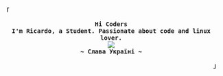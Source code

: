<style>
 /***************************************************
 * Generated by SVG Artista on 4/7/2023, 2:24:07 PM
 * MIT license (https://opensource.org/licenses/MIT)
 * W. https://svgartista.net
 **************************************************/

svg .svg-elem-1 {
  stroke-dashoffset: 672.049560546875px;
  stroke-dasharray: 672.049560546875px;
  fill: transparent;
  -webkit-transition: stroke-dashoffset 1s cubic-bezier(0.47, 0, 0.745, 0.715) 0s,
                        fill 0.7s cubic-bezier(0.47, 0, 0.745, 0.715) 0.8s;
          transition: stroke-dashoffset 1s cubic-bezier(0.47, 0, 0.745, 0.715) 0s,
                fill 0.7s cubic-bezier(0.47, 0, 0.745, 0.715) 0.8s;
}

svg.active .svg-elem-1 {
  stroke-dashoffset: 0;
  fill: rgb(0, 204, 174);
}

svg .svg-elem-2 {
  stroke-dashoffset: 248.2175750732422px;
  stroke-dasharray: 248.2175750732422px;
  fill: transparent;
  -webkit-transition: stroke-dashoffset 1s cubic-bezier(0.47, 0, 0.745, 0.715) 0.12s,
                        fill 0.7s cubic-bezier(0.47, 0, 0.745, 0.715) 0.9s;
          transition: stroke-dashoffset 1s cubic-bezier(0.47, 0, 0.745, 0.715) 0.12s,
                fill 0.7s cubic-bezier(0.47, 0, 0.745, 0.715) 0.9s;
}

svg.active .svg-elem-2 {
  stroke-dashoffset: 0;
  fill: rgb(29, 27, 29);
}

svg .svg-elem-3 {
  stroke-dashoffset: 217.32936096191406px;
  stroke-dasharray: 217.32936096191406px;
  fill: transparent;
  -webkit-transition: stroke-dashoffset 1s cubic-bezier(0.47, 0, 0.745, 0.715) 0.24s,
                        fill 0.7s cubic-bezier(0.47, 0, 0.745, 0.715) 1s;
          transition: stroke-dashoffset 1s cubic-bezier(0.47, 0, 0.745, 0.715) 0.24s,
                fill 0.7s cubic-bezier(0.47, 0, 0.745, 0.715) 1s;
}

svg.active .svg-elem-3 {
  stroke-dashoffset: 0;
  fill: rgb(29, 27, 29);
}

svg .svg-elem-4 {
  stroke-dashoffset: 258.3160705566406px;
  stroke-dasharray: 258.3160705566406px;
  fill: transparent;
  -webkit-transition: stroke-dashoffset 1s cubic-bezier(0.47, 0, 0.745, 0.715) 0.36s,
                        fill 0.7s cubic-bezier(0.47, 0, 0.745, 0.715) 1.1s;
          transition: stroke-dashoffset 1s cubic-bezier(0.47, 0, 0.745, 0.715) 0.36s,
                fill 0.7s cubic-bezier(0.47, 0, 0.745, 0.715) 1.1s;
}

svg.active .svg-elem-4 {
  stroke-dashoffset: 0;
  fill: rgb(29, 27, 29);
}

svg .svg-elem-5 {
  stroke-dashoffset: 255.83644104003906px;
  stroke-dasharray: 255.83644104003906px;
  fill: transparent;
  -webkit-transition: stroke-dashoffset 1s cubic-bezier(0.47, 0, 0.745, 0.715) 0.48s,
                        fill 0.7s cubic-bezier(0.47, 0, 0.745, 0.715) 1.2000000000000002s;
          transition: stroke-dashoffset 1s cubic-bezier(0.47, 0, 0.745, 0.715) 0.48s,
                fill 0.7s cubic-bezier(0.47, 0, 0.745, 0.715) 1.2000000000000002s;
}

svg.active .svg-elem-5 {
  stroke-dashoffset: 0;
  fill: rgb(29, 27, 29);
}

svg .svg-elem-6 {
  stroke-dashoffset: 287.2906494140625px;
  stroke-dasharray: 287.2906494140625px;
  fill: transparent;
  -webkit-transition: stroke-dashoffset 1s cubic-bezier(0.47, 0, 0.745, 0.715) 0.6s,
                        fill 0.7s cubic-bezier(0.47, 0, 0.745, 0.715) 1.3s;
          transition: stroke-dashoffset 1s cubic-bezier(0.47, 0, 0.745, 0.715) 0.6s,
                fill 0.7s cubic-bezier(0.47, 0, 0.745, 0.715) 1.3s;
}

svg.active .svg-elem-6 {
  stroke-dashoffset: 0;
  fill: rgb(29, 27, 29);
}

svg .svg-elem-7 {
  stroke-dashoffset: 179.39129638671875px;
  stroke-dasharray: 179.39129638671875px;
  fill: transparent;
  -webkit-transition: stroke-dashoffset 1s cubic-bezier(0.47, 0, 0.745, 0.715) 0.72s,
                        fill 0.7s cubic-bezier(0.47, 0, 0.745, 0.715) 1.4000000000000001s;
          transition: stroke-dashoffset 1s cubic-bezier(0.47, 0, 0.745, 0.715) 0.72s,
                fill 0.7s cubic-bezier(0.47, 0, 0.745, 0.715) 1.4000000000000001s;
}

svg.active .svg-elem-7 {
  stroke-dashoffset: 0;
  fill: rgb(29, 27, 29);
}

svg .svg-elem-8 {
  stroke-dashoffset: 113.3043212890625px;
  stroke-dasharray: 113.3043212890625px;
  fill: transparent;
  -webkit-transition: stroke-dashoffset 1s cubic-bezier(0.47, 0, 0.745, 0.715) 0.84s,
                        fill 0.7s cubic-bezier(0.47, 0, 0.745, 0.715) 1.5s;
          transition: stroke-dashoffset 1s cubic-bezier(0.47, 0, 0.745, 0.715) 0.84s,
                fill 0.7s cubic-bezier(0.47, 0, 0.745, 0.715) 1.5s;
}

svg.active .svg-elem-8 {
  stroke-dashoffset: 0;
  fill: rgb(29, 27, 29);
}

svg .svg-elem-9 {
  stroke-dashoffset: 248.21778869628906px;
  stroke-dasharray: 248.21778869628906px;
  fill: transparent;
  -webkit-transition: stroke-dashoffset 1s cubic-bezier(0.47, 0, 0.745, 0.715) 0.96s,
                        fill 0.7s cubic-bezier(0.47, 0, 0.745, 0.715) 1.6s;
          transition: stroke-dashoffset 1s cubic-bezier(0.47, 0, 0.745, 0.715) 0.96s,
                fill 0.7s cubic-bezier(0.47, 0, 0.745, 0.715) 1.6s;
}

svg.active .svg-elem-9 {
  stroke-dashoffset: 0;
  fill: rgb(29, 27, 29);
}

svg .svg-elem-10 {
  stroke-dashoffset: 179.39132690429688px;
  stroke-dasharray: 179.39132690429688px;
  fill: transparent;
  -webkit-transition: stroke-dashoffset 1s cubic-bezier(0.47, 0, 0.745, 0.715) 1.08s,
                        fill 0.7s cubic-bezier(0.47, 0, 0.745, 0.715) 1.7000000000000002s;
          transition: stroke-dashoffset 1s cubic-bezier(0.47, 0, 0.745, 0.715) 1.08s,
                fill 0.7s cubic-bezier(0.47, 0, 0.745, 0.715) 1.7000000000000002s;
}

svg.active .svg-elem-10 {
  stroke-dashoffset: 0;
  fill: rgb(29, 27, 29);
}

svg .svg-elem-11 {
  stroke-dashoffset: 255.83651733398438px;
  stroke-dasharray: 255.83651733398438px;
  fill: transparent;
  -webkit-transition: stroke-dashoffset 1s cubic-bezier(0.47, 0, 0.745, 0.715) 1.2s,
                        fill 0.7s cubic-bezier(0.47, 0, 0.745, 0.715) 1.8s;
          transition: stroke-dashoffset 1s cubic-bezier(0.47, 0, 0.745, 0.715) 1.2s,
                fill 0.7s cubic-bezier(0.47, 0, 0.745, 0.715) 1.8s;
}

svg.active .svg-elem-11 {
  stroke-dashoffset: 0;
  fill: rgb(29, 27, 29);
}

  </style>

<div align="justify">

<!-- Profile -->
<p align="left"><strong><samp>「</samp></strong></p>
  <p align="center">
    <samp>
      <b>
        Hi Coders
      <br>
        I'm Ricardo, a Student. Passionate about code and linux lover.
      </b>
      <br>
        <image src="https://readme-typing-svg.herokuapp.com?font=Iosevka&size=16&color=6791c9&center=true&width=410&height=45&lines=Welcome+to+my+GitHub+profile!">
      <br>
      <b>
        ~ Слава Україні ~
      </b>
    </samp>
  </p>
<p align="right"><strong><samp>」</samp></strong></p>
  
  
  
<svg viewBox="0 0 564 242" version="1.1" xmlns="http://www.w3.org/2000/svg" width="564" height="242">
  <g stroke-width="2" stroke="none" fill="none" fill-rule="evenodd">
    <path d="M284.896413 1.77679122c.882345.50911399 1.614955 1.2417713 2.124036 2.124173l21.099094 36.57152808-23.135682 15.8357502c4.105694 3.2404436 6.948421 5.8686448 8.528184 7.8846038 1.579762 2.0159589 3.442094 5.5716267 5.586996 10.6670034l18.980455-17.1235485 38.506082 66.7434478c1.599912 2.773164.648949 6.318327-2.124036 7.918342-.880865.50826-1.879934.775822-2.896898.775822h-1.922491c-20.321792-10.300399-43.304909-16.104436-67.642638-16.104436-24.337728 0-47.320846 5.804037-67.642638 16.104436h-1.92249c-3.201432 0-5.796706-2.595441-5.796706-5.79708 0-1.01703.267545-2.016163.775772-2.897084L276.978581 3.90096422c1.599913-2.77316415 5.144847-3.7241888 7.917832-2.124173zm-22.79159 66.41506168c-11.912588 9.3077337-11.944524 23.5356033-27.180843 31.0058222 21.073897 5.2094339 33.551253 4.4950599 46.817544-5.8703705 13.266291-10.3654307 12.78672-21.586947 8.366252-27.2452528-4.420468-5.6583057-16.090365-7.1979325-28.002953 2.1098011z" stroke="#00CCAE" fill="#00CCAE" class="svg-elem-1"></path>
    <path d="M20.7357156 241c-3.6819127 0-7.2356044-.568639-10.66118144-1.705935C6.64895709 238.15677 3.95747261 236.68295 2 234.872561l2.58664731-5.431139c1.86425963 1.671128 4.25280646 3.028899 7.16571213 4.073354 2.91290566 1.044455 5.90732776 1.566675 8.98335616 1.566675 4.0547647 0 7.0841412-.684688 9.0882203-2.054085 2.0040791-1.369396 3.0061036-3.191363 3.0061036-5.465954 0-1.671128-.547618-3.028899-1.6428706-4.073354-1.0952525-1.044455-2.4468205-1.845192-4.0547444-2.402235-1.6079239-.557043-3.8799563-1.183706-6.8161652-1.88001-3.6819128-.881984-6.653032-1.763955-8.91344679-2.645939-2.26041481-.881985-4.19455516-2.239756-5.8024791-4.073355-1.60792393-1.833599-2.41187384-4.305438-2.41187384-7.415594 0-2.599532.68743543-4.943718 2.06232691-7.032629 1.37489148-2.08891 3.46050066-3.760013 6.25689011-5.013359 2.79638941-1.253346 6.26852091-1.880009 10.41649861-1.880009 2.8896024 0 5.7325557.371356 8.5289452 1.114079 2.7963894.742724 5.1965877 1.810373 7.2006668 3.20298l-2.3070098 5.570399c-2.0506855-1.299766-4.2411578-2.286181-6.5714823-2.959275-2.3303245-.673093-4.6140083-1.009634-6.8511199-1.009634-3.9615517 0-6.9326709.719502-8.9134468 2.158529-1.98077586 1.439027-2.97114893 3.295808-2.97114893 5.570399 0 1.671129.5592695 3.0289 1.67782528 4.073355 1.11855575 1.044455 2.50507805 1.856797 4.15960855 2.437049 1.6545304.580253 3.9032598 1.195312 6.7462558 1.845195 3.6819127.881984 6.6413805 1.763956 8.8784921 2.64594 2.2371115.88198 4.1596004 2.22815 5.7675244 4.038539 1.6079239 1.810389 2.4118738 4.247414 2.4118738 7.311149 0 2.553112-.6990869 4.885694-2.0972816 6.997814-1.3981947 2.11212-3.5187582 3.783223-6.3617542 5.013359C28.3791277 240.384941 24.8836933 241 20.7357156 241z" stroke="#1D1B1D" fill="#1D1B1D" class="svg-elem-2"></path>
    <path stroke="#1D1B1D" fill="#1D1B1D" d="M102.289855 191.724638L80.8535704 240.42029h-6.9126781l-21.5061097-48.695652h7.5411034l17.5959079 40 17.735558-40z" class="svg-elem-3"></path>
    <path d="M152.031506 215.793944h6.654064v19.008987c-2.402868 1.99607-5.198472 3.527914-8.386893 4.595579C147.110255 240.46617 143.783256 241 140.31758 241c-4.898155 0-9.311049-1.079254-13.238815-3.237795-3.927766-2.15854-7.012171-5.12939-9.253308-8.912638-2.241137-3.783249-3.361689-8.04224-3.361689-12.777103 0-4.734863 1.120552-9.00546 3.361689-12.811918 2.241137-3.806459 5.337094-6.777309 9.287965-8.912639 3.95087-2.13533 8.398421-3.202979 13.342785-3.202979 3.881557 0 7.404941.638268 10.570258 1.914824 3.165317 1.276556 5.856952 3.144942 8.074984 5.605214l-4.297416 4.31706c-3.881557-3.760038-8.571701-5.640029-14.070574-5.640029-3.69672 0-7.012167.800736-9.946439 2.402234-2.934273 1.601498-5.233136 3.829635-6.896661 6.684479-1.663524 2.854844-2.495274 6.069396-2.495274 9.643754 0 3.527937.83175 6.719279 2.495274 9.574123 1.663525 2.854844 3.962388 5.094586 6.896661 6.719294 2.934272 1.624708 6.226614 2.43705 9.877126 2.43705 4.343647 0 8.132729-1.044439 11.36736-3.13335v-15.875637z" stroke="#1D1B1D" fill="#1D1B1D" class="svg-elem-4"></path>
    <path d="M233.231687 191.724638l22.101646 48.695652h-7.297713l-5.351657-12.173913h-25.854756l-5.351657 12.173913h-7.158709l22.032144-48.695652h6.880702zm-3.475102 7.095652l-10.494807 23.860869h20.989614l-10.494807-23.860869z" stroke="#1D1B1D" fill="#1D1B1D" class="svg-elem-5"></path>
    <path d="M292.229824 191.724638c6.285416 0 11.230485 1.507231 14.835356 4.521739 3.60487 3.014508 5.407279 7.165191 5.407279 12.452174 0 3.75654-.924312 6.956508-2.772964 9.6-1.848652 2.643491-4.482941 4.56811-7.902946 5.773913l11.507799 16.347826h-7.556326l-10.467938-14.956522c-1.294056.092754-2.310799.139131-3.05026.139131h-11.993067v14.817391h-6.932409v-48.695652h18.925476zm-.207972 6.052174h-11.785095v21.913043h11.785095c4.390548 0 7.741179-.950715 10.051993-2.852174 2.310815-1.901459 3.466205-4.614475 3.466205-8.13913 0-3.524656-1.15539-6.226078-3.466205-8.104348-2.310814-1.87827-5.661445-2.817391-10.051993-2.817391z" stroke="#1D1B1D" fill="#1D1B1D" class="svg-elem-6"></path>
    <path stroke="#1D1B1D" fill="#1D1B1D" d="M343.217992 197.776812h-16.580311v-6.052174h40v6.052174H350.05737v42.643478h-6.839378z" class="svg-elem-7"></path>
    <path stroke="#1D1B1D" fill="#1D1B1D" d="M384.608696 191.724638h6.956521v48.695652h-6.956521z" class="svg-elem-8"></path>
    <path d="M431.170498 241c-3.681913 0-7.235604-.568639-10.661181-1.705935-3.425577-1.137295-6.117062-2.611115-8.074534-4.421504l2.586647-5.431139c1.86426 1.671128 4.252806 3.028899 7.165712 4.073354 2.912906 1.044455 5.907328 1.566675 8.983356 1.566675 4.054765 0 7.084141-.684688 9.088221-2.054085 2.004079-1.369396 3.006103-3.191363 3.006103-5.465954 0-1.671128-.547618-3.028899-1.64287-4.073354-1.095253-1.044455-2.446821-1.845192-4.054745-2.402235-1.607924-.557043-3.879956-1.183706-6.816165-1.88001-3.681913-.881984-6.653032-1.763955-8.913447-2.645939-2.260415-.881985-4.194555-2.239756-5.802479-4.073355-1.607924-1.833599-2.411874-4.305438-2.411874-7.415594 0-2.599532.687436-4.943718 2.062327-7.032629 1.374892-2.08891 3.460501-3.760013 6.25689-5.013359 2.79639-1.253346 6.268521-1.880009 10.416499-1.880009 2.889602 0 5.732556.371356 8.528945 1.114079 2.796389.742724 5.196588 1.810373 7.200667 3.20298l-2.30701 5.570399c-2.050686-1.299766-4.241158-2.286181-6.571482-2.959275-2.330325-.673093-4.614009-1.009634-6.85112-1.009634-3.961552 0-6.932671.719502-8.913447 2.158529-1.980776 1.439027-2.971149 3.295808-2.971149 5.570399 0 1.671129.55927 3.0289 1.677825 4.073355 1.118556 1.044455 2.505078 1.856797 4.159609 2.437049 1.65453.580253 3.90326 1.195312 6.746256 1.845195 3.681912.881984 6.64138 1.763956 8.878492 2.64594 2.237111.88198 4.1596 2.22815 5.767524 4.038539 1.607924 1.810389 2.411874 4.247414 2.411874 7.311149 0 2.553112-.699087 4.885694-2.097282 6.997814-1.398194 2.11212-3.518758 3.783223-6.361754 5.013359C438.81391 240.384941 435.318476 241 431.170498 241z" stroke="#1D1B1D" fill="#1D1B1D" class="svg-elem-9"></path>
    <path stroke="#1D1B1D" fill="#1D1B1D" d="M479.449876 197.776812h-16.580311v-6.052174h40v6.052174h-16.580311v42.643478h-6.839378z" class="svg-elem-10"></path>
    <path d="M539.898353 191.724638L562 240.42029h-7.297714l-5.351656-12.173913h-25.854757l-5.351656 12.173913h-7.15871l22.032145-48.695652h6.880701zm-3.475101 7.095652l-10.494808 23.860869h20.989615l-10.494807-23.860869z" stroke="#1D1B1D" fill="#1D1B1D" class="svg-elem-11"></path>
  </g>
</svg>




